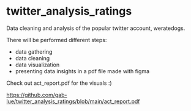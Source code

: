 # twitter_analysis_ratings
 Data cleaning and analysis of the popular twitter account, weratedogs.

There will be performed different steps:

- data gathering
- data cleaning
- data visualization
- presenting data insights in a pdf file made with figma

Check out act_report.pdf for the visuals :)

https://github.com/gab-lue/twitter_analysis_ratings/blob/main/act_report.pdf
